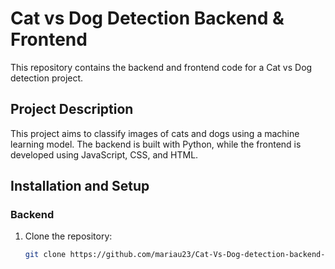 # Cat vs Dog Detection Backend & Frontend

This repository contains the backend and frontend code for a Cat vs Dog detection project.

## Project Description

This project aims to classify images of cats and dogs using a machine learning model. The backend is built with Python, while the frontend is developed using JavaScript, CSS, and HTML.

## Installation and Setup

### Backend

1. Clone the repository:
   ```bash
   git clone https://github.com/mariau23/Cat-Vs-Dog-detection-backend-frontend.git
